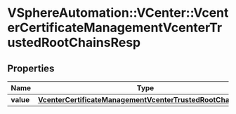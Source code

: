 # VSphereAutomation::VCenter::VcenterCertificateManagementVcenterTrustedRootChainsResp

## Properties
Name | Type | Description | Notes
------------ | ------------- | ------------- | -------------
**value** | [**VcenterCertificateManagementVcenterTrustedRootChainsInfo**](VcenterCertificateManagementVcenterTrustedRootChainsInfo.md) |  | 


